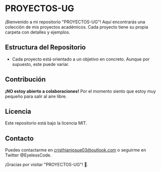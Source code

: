 # PROYECTOS-UG

¡Bienvenido a mi repositorio "PROYECTOS-UG"! Aquí encontrarás una colección de mis proyectos académicos. Cada proyecto tiene su propia carpeta con detalles y ejemplos.

## Estructura del Repositorio

- Cada proyecto está orientado a un objetivo en concreto. Aunque por supuesto, este puede variar.

## Contribución

**¡NO estoy abierto a colaboraciones!** Por el momento siento que estoy muy pequeño para salir al aire libre.

## Licencia

Este repositorio está bajo la licencia MIT.

## Contacto

Puedes contactarme en cristhianjosue03@outlook.com o seguirme en Twitter @EyelessCode.

¡Gracias por visitar "PROYECTOS-UG"! 🚀.
